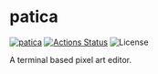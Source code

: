 patica
======

[![patica](https://img.shields.io/crates/v/patica.svg)](https://crates.io/crates/patica)
[![Actions Status](https://github.com/sile/patica/workflows/CI/badge.svg)](https://github.com/sile/patica/actions)
![License](https://img.shields.io/crates/l/patica)

A terminal based pixel art editor.
